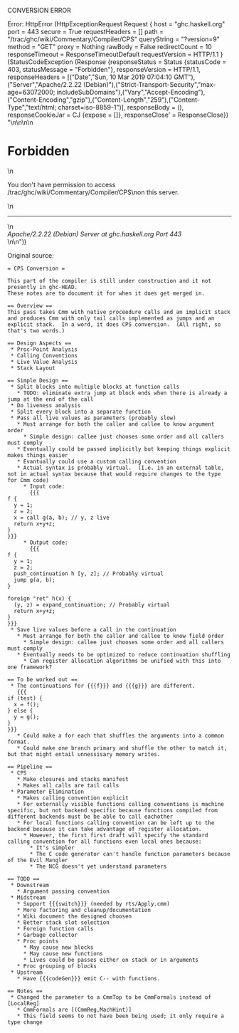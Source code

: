 CONVERSION ERROR

Error: HttpError (HttpExceptionRequest Request {
  host                 = "ghc.haskell.org"
  port                 = 443
  secure               = True
  requestHeaders       = []
  path                 = "/trac/ghc/wiki/Commentary/Compiler/CPS"
  queryString          = "?version=9"
  method               = "GET"
  proxy                = Nothing
  rawBody              = False
  redirectCount        = 10
  responseTimeout      = ResponseTimeoutDefault
  requestVersion       = HTTP/1.1
}
 (StatusCodeException (Response {responseStatus = Status {statusCode = 403, statusMessage = "Forbidden"}, responseVersion = HTTP/1.1, responseHeaders = [("Date","Sun, 10 Mar 2019 07:04:10 GMT"),("Server","Apache/2.2.22 (Debian)"),("Strict-Transport-Security","max-age=63072000; includeSubDomains"),("Vary","Accept-Encoding"),("Content-Encoding","gzip"),("Content-Length","259"),("Content-Type","text/html; charset=iso-8859-1")], responseBody = (), responseCookieJar = CJ {expose = []}, responseClose' = ResponseClose}) "<!DOCTYPE HTML PUBLIC \"-//IETF//DTD HTML 2.0//EN\">\n<html><head>\n<title>403 Forbidden</title>\n</head><body>\n<h1>Forbidden</h1>\n<p>You don't have permission to access /trac/ghc/wiki/Commentary/Compiler/CPS\non this server.</p>\n<hr>\n<address>Apache/2.2.22 (Debian) Server at ghc.haskell.org Port 443</address>\n</body></html>\n"))

Original source:

```trac
= CPS Conversion =

This part of the compiler is still under construction and it not presently in ghc-HEAD.
These notes are to document it for when it does get merged in.

== Overview ==
This pass takes Cmm with native proceedure calls and an implicit stack and produces Cmm with only tail calls implemented as jumps and an explicit stack.  In a word, it does CPS conversion.  (All right, so that's two words.)

== Design Aspects ==
 * Proc-Point Analysis
 * Calling Conventions
 * Live Value Analysis
 * Stack Layout

== Simple Design ==
 * Split blocks into multiple blocks at function calls
   * TODO: eliminate extra jump at block ends when there is already a jump at the end of the call
 * Do liveness analysis
 * Split every block into a separate function
 * Pass all live values as parameters (probably slow)
   * Must arrange for both the caller and callee to know argument order
     * Simple design: callee just chooses some order and all callers must comply
   * Eventually could be passed implicitly but keeping things explicit makes things easier
   * Evantually could use a custom calling convention
   * Actual syntax is probably virtual.  (I.e. in an external table, not in actual syntax because that would require changes to the type for Cmm code)
     * Input code:
       {{{
f {
  y = 1;
  z = 2;
  x = call g(a, b); // y, z live
  return x+y+z;
}
}}}
     * Output code:
       {{{
f {
  y = 1;
  z = 2;
  push_continuation h [y, z]; // Probably virtual
  jump g(a, b);
}

foreign "ret" h(x) {
  (y, z) = expand_continuation; // Probably virtual
  return x+y+z;
} 
}}}
 * Save live values before a call in the continuation
   * Must arrange for both the caller and callee to know field order
     * Simple design: callee just chooses some order and all callers must comply
   * Eventually needs to be optimized to reduce continuation shuffling
     * Can register allocation algorithms be unified with this into one framework?

== To be worked out ==
 * The continuations for {{{f}}} and {{{g}}} are different.
   {{{
if (test) {
  x = f();
} else {
  y = g();
}
}}}
   * Could make a for each that shuffles the arguments into a common format.
   * Could make one branch primary and shuffle the other to match it, but that might entail unnessisary memory writes.

== Pipeline ==
 * CPS
   * Make closures and stacks manifest
   * Makes all calls are tail calls
 * Parameter Elimination
   * Makes calling convention explicit
   * For externally visible functions calling conventions is machine specific, but not backend specific because functions compiled from different backends must be be able to call eachother
   * For local functions calling convention can be left up to the backend because it can take advantage of register allocation.
     * However, the first first draft will specify the standard calling convention for all functions even local ones because:
       * It's simpler
       * The C code generator can't handle function parameters because of the Evil Mangler
       * The NCG doesn't yet understand parameters

== TODO ==
 * Downstream
   * Argument passing convention
 * Midstream
   * Support {{{switch}}} (needed by rts/Apply.cmm)
   * More factoring and cleanup/documentation
   * Wiki document the designed choosen
   * Better stack slot selection
   * Foreign function calls
   * Garbage collector
   * Proc points
     * May cause new blocks
     * May cause new functions
     * Lives could be passes either on stack or in arguments
   * Proc grouping of blocks
 * Upstream
   * Have {{{codeGen}}} emit C-- with functions.

== Notes ==
 * Changed the parameter to a CmmTop to be CmmFormals instead of [LocalReg]
   * CmmFormals are [(CmmReg,MachHint)]
   * This field seems to not have been being used; it only require a type change
```
